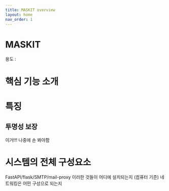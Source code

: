 ```yaml
---
title: MASKIT overview 
layout: home
nav_order: 1
---
```

# MASKIT 
용도 : 

# 핵심 기능 소개 

# 특징 
## 투명성 보장 
이거!!! 나중에 손 봐야함 

# 시스템의 전체 구성요소 
FastAPI/flask/SMTP/mail-proxy 이러한 것들이 어디에 설치되는지 (컴퓨터 기준) 
네트워킹은 어떤 구성으로 되는지 